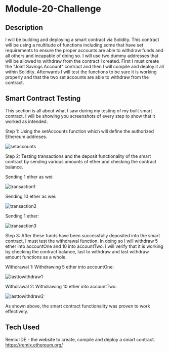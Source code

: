# Module-20-Challenge

## Description

I will be building and deploying a smart contract via Solidity. This contract will be using a multitude of functions including some that have set requirements to ensure the proper accounts are able to withdraw funds and all others and incapable of doing so. I will use two dummy addresses that will be allowed to withdraw from the contract I created. First I must create the "Joint Savings Account" contract and then I will compile and deploy it all within Solidity. Afterwards I will test the functions to be sure it is working properly and that the two set accounts are able to withdraw from the contract.

## Smart Contract Testing

This section is all about what I saw during my testing of my built smart contract. I will be showing you screenshots of every step to show that it worked as intended.

Step 1: Using the setAccounts function which will define the authorized Ethereum addreses.

![setaccounts](https://github.com/nkp1027/Module-20-Challenge/assets/133065472/ff592ac7-ca8a-4705-b17a-fa98071df09c)

Step 2: Testing transactions and the deposit functionality of the smart contract by sending various amounts of ether and checking the contract balance.

Sending 1 ether as wei:

![transaction1](https://github.com/nkp1027/Module-20-Challenge/assets/133065472/808f126e-ef70-4c2a-ba20-30ffda6a4816)

Sending 10 ether as wei:

![transaction2](https://github.com/nkp1027/Module-20-Challenge/assets/133065472/6c6ae2e8-9d63-43d5-9d3e-e261e1d15d53)

Sending 1 ether:


![transaction3](https://github.com/nkp1027/Module-20-Challenge/assets/133065472/7c32f812-3063-45c9-b570-6ea0b24bdd64)

Step 3: After these funds have been successfully deposited into the smart contract, I must test the withdrawal function. In doing so I will withdraw 5 ether into accountOne and 10 into accountTwo. I will verify that it is working by checking the contract balance, last to withdraw and last withdraw amount functions as a whole.

Withdrawal 1: Withdrawing 5 ether into accountOne:


![lasttowithdraw1](https://github.com/nkp1027/Module-20-Challenge/assets/133065472/7da2e8e2-6400-4b1e-a02a-d865387f663c)

Withdrawal 2: Withdrawing 10 ether into accountTwo:

![lasttowithdraw2](https://github.com/nkp1027/Module-20-Challenge/assets/133065472/d09d19c5-85f1-4bb6-8d16-d8a93f3b406d)

As shown above, the smart contract functionality was proven to work effectively.

## Tech Used
Remix IDE - the website to create, compile and deploy a smart contract. https://remix.ethereum.org/
